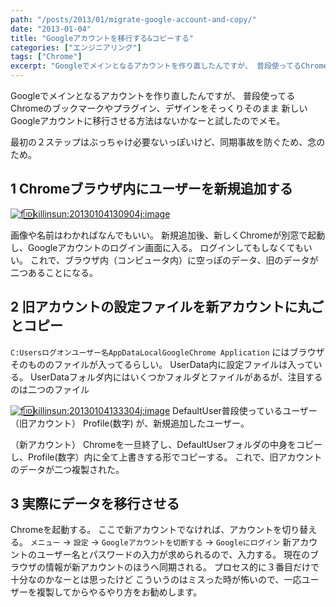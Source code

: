 ```yaml
---
path: "/posts/2013/01/migrate-google-account-and-copy/"
date: "2013-01-04"
title: "Googleアカウントを移行する&コピーする"
categories: ["エンジニアリング"]
tags: ["Chrome"]
excerpt: "Googleでメインとなるアカウントを作り直したんですが、 普段使ってるChromeのブックマークやプラグイン、デザインをそっくりそのまま 新しいGoo..."
---
```


Googleでメインとなるアカウントを作り直したんですが、 普段使ってるChromeのブックマークやプラグイン、デザインをそっくりそのまま 新しいGoogleアカウントに移行させる方法はないかなーと試したのでメモ。 

最初の２ステップはぶっちゃけ必要ないっぽいけど、同期事故を防ぐため、念のため。 

## 1 Chromeブラウザ内にユーザーを新規追加する

[![f:id:killinsun:20130104130904j:image](https://cdn-ak.f.st-hatena.com/images/fotolife/k/killinsun/20130104/20130104130904.jpg "f:id:killinsun:20130104130904j:image")](http://f.hatena.ne.jp/killinsun/20130104130904) 

画像や名前はわかればなんでもいい。 
新規追加後、新しくChromeが別窓で起動し、Googleアカウントのログイン画面に入る。 
ログインしてもしなくてもいい。 これで、ブラウザ内（コンピュータ内）に空っぽのデータ、旧のデータが二つあることになる。 

## 2 旧アカウントの設定ファイルを新アカウントに丸ごとコピー

`C:Usersログオンユーザー名AppDataLocalGoogleChrome Application` にはブラウザそのもののファイルが入ってるらしい。 
UserData内に設定ファイルは入っている。 UserDataフォルダ内にはいくつかフォルダとファイルがあるが、注目するのは二つのファイル 

[![f:id:killinsun:20130104133304j:image](https://cdn-ak.f.st-hatena.com/images/fotolife/k/killinsun/20130104/20130104133304.jpg "f:id:killinsun:20130104133304j:image")](http://f.hatena.ne.jp/killinsun/20130104133304) 
DefaultUser普段使っているユーザー（旧アカウント） Profile(数字) が、新規追加したユーザー。

（新アカウント） Chromeを一旦終了し、DefaultUserフォルダの中身をコピーし、Profile(数字）内に全て上書きする形でコピーする。 これで、旧アカウントのデータが二つ複製された。 

## 3 実際にデータを移行させる

Chromeを起動する。 ここで新アカウントでなければ、アカウントを切り替える。 
`メニュー` → `設定` → `Googleアカウントを切断する` → `Googleにログイン`
新アカウントのユーザー名とパスワードの入力が求められるので、入力する。 
現在のブラウザの情報が新アカウントのほうへ同期される。 プロセス的に３番目だけで十分なのかなーとは思ったけど こういうのはミスった時が怖いので、一応ユーザーを複製してからやるやり方をお勧めします。